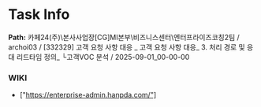 # Task Info

**Path:** 카페24(주)\본사사업장\[CG]MI본부\비즈니스센터\엔터프라이즈코칭2팀 / archoi03 / [332329] 고객 요청 사항 대응 _ 고객 요청 사항 대응_ 3. 처리 경로 및 응대 리드타임 정의_ └고객VOC 분석 / 2025-09-01_00-00-00

### WIKI
- ["https://enterprise-admin.hanpda.com/"]

